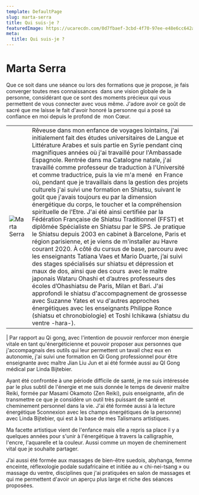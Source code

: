 ```yaml
---
template: DefaultPage
slug: marta-serra
title: Qui suis-je ?
featuredImage: https://ucarecdn.com/0d7fbaef-3cbd-4f70-97ee-e48e6cc642a6/
meta:
  title: Qui suis-je ?
---
```

# Marta Serra


Que ce soit dans une séance ou lors des formations que je propose, je fais converger toutes mes connaissances  dans une vision globale de la personne, considérant que ce sont des moments précieux qui vous permettent de vous connecter avec vous même. J'adore avoir ce goût de sacré que me laisse le fait d'avoir honoré la personne qui a posé sa confiance en moi depuis le profond de  mon Cœur.

|     |                                                                                                                                                                                                                                                                                                                                                                                                                                                                                                                                                                                                                                                                                                                                                                                                                                                                                                                                                                                                                                                                                                                                                                                                                                                                                                                                                                                                                                                             |
| --- | ----------------------------------------------------------------------------------------------------------------------------------------------------------------------------------------------------------------------------------------------------------------------------------------------------------------------------------------------------------------------------------------------------------------------------------------------------------------------------------------------------------------------------------------------------------------------------------------------------------------------------------------------------------------------------------------------------------------------------------------------------------------------------------------------------------------------------------------------------------------------------------------------------------------------------------------------------------------------------------------------------------------------------------------------------------------------------------------------------------------------------------------------------------------------------------------------------------------------------------------------------------------------------------------------------------------------------------------------------------------------------------------------------------------------------------------------------------- |
| ![Marta Serra](https://ucarecdn.com/ebadced8-b35e-4e84-8f69-479b1224c24e/ "Marta Serra")| Rêveuse dans mon enfance de voyages lointains, j'ai initialement fait des études universitaires de Langue et Littérature Arabes et suis partie en Syrie pendant cinq magnifiques années où j'ai travaillé pour l'Ambassade Espagnole. Rentrée dans ma Catalogne natale, j'ai travaillé comme professeur de traduction à l'Université et comme traductrice, puis la vie m'a mené  en France où, pendant que je travaillais dans la gestion des projets culturels j'ai suivi une formation en Shiatsu, suivant le goût que j'avais toujours eu par la dimension énergétique du corps, le toucher et la compréhension spirituelle de l'Etre. J'ai été ainsi certifiée par la Fédération Française de Shiatsu Traditionnel (FFST) et diplômée Spécialiste en Shiatsu par le SPS. Je pratique le Shiatsu depuis 2003 en cabinet à Barcelone, Paris et région parisienne, et je viens de m'installer au Havre courant 2020. À côté du cursus de base, parcouru avec les enseignants Tatiana Vaes et Mario Duarte, j’ai suivi des stages spécialisés sur shiatsu et dépression et maux de dos, ainsi que des cours  avec le maître japonais Wataru Ohashi et d’autres professeurs des écoles d’Ohashiatsu de Paris, Milan et Bari. J'ai approfondi le shiatsu d'accompagnement de grossesse avec Suzanne Yates et vu d'autres approches énergétiques avec les enseignants Philippe Ronce (shiatsu et chronobiologie) et Toshi Ichikawa (shiatsu du ventre -hara-). |

\|
Par rapport au Qi gong, avec l'intention de pouvoir renforcer mon énergie vitale en tant qu'énergéticienne et pouvoir proposer aux personnes que j'accompagnais des outils qui leur permettent un tavail chez eux en autonomie, j'ai suivi une formation en Qi Gong professionnel pour être enseignante avec maître Jian Liu Jun et ai été formée aussi au QI Gong médical par Linda Bijtebier.

Ayant été confrontée à une période difficile de santé, je me suis intéressée par le plus subtil de l'énergie et me suis donnée le temps de devenir maître Reiki, formée par Masami Okamoto (Zen Reiki), puis enseignante, afin de transmettre ce que je considère un outil très puissant de santé et cheminement personnel dans la vie. J'ai été formée aussi à la lecture énergétique 5connexion avec les champs énergétiques de la personne) avec Linda Bijtebier, qui est à la base de mes Talismans artistiques.

Ma facette artistique vient de l'enfance mais elle a repris sa place il y a quelques années pour s'unir à l'énergétique à travers la calligraphie, l'encre, l'aquarelle et la couleur. Aussi comme un moyen de cheminement vital que je souhaite partager.

J’ai aussi été formée aux massages de bien-être suedois, abyhanga, femme enceinte, réflexologie podale sudafricaine et initiée au « chi-nei-tsang » ou massage du ventre, disciplines que j'ai pratiquées en salon de massages et qui me permettent d'avoir un aperçu plus large et riche des séances proposées.